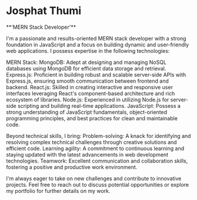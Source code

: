 <h1>Josphat Thumi</h1>
**'MERN Stack Developer'**

I'm a passionate and results-oriented MERN stack developer with a strong foundation in JavaScript and a focus on building dynamic and user-friendly web applications. I possess expertise in the following technologies:

MERN Stack:
MongoDB: Adept at designing and managing NoSQL databases using MongoDB for efficient data storage and retrieval.
Express.js: Proficient in building robust and scalable server-side APIs with Express.js, ensuring smooth communication between frontend and backend.
React.js: Skilled in creating interactive and responsive user interfaces leveraging React's component-based architecture and rich ecosystem of libraries.
Node.js: Experienced in utilizing Node.js for server-side scripting and building real-time applications.
JavaScript: Possess a strong understanding of JavaScript fundamentals, object-oriented programming principles, and best practices for clean and maintainable code.

Beyond technical skills, I bring:
Problem-solving: A knack for identifying and resolving complex technical challenges through creative solutions and efficient code.
Learning agility: A commitment to continuous learning and staying updated with the latest advancements in web development technologies.
Teamwork: Excellent communication and collaboration skills, fostering a positive and productive work environment.

I'm always eager to take on new challenges and contribute to innovative projects. Feel free to reach out to discuss potential opportunities or explore my portfolio for further details on my work.
